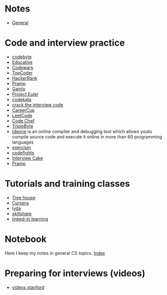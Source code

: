 # Notes
- [General](https://github.com/mayelespino/code/tree/master/general)
# Code and interview practice 
- [codebyte](https://coderbyte.com/member/?promo=octpromo5578) 
- [Educative](https://www.educative.io) 
- [Codewars](https://www.codewars.com) 
- [TopCoder](https://www.topcoder.com) 
- [HackerRank](https://www.hackerrank.com/dashboard) 
- [Pramp](https://www.pramp.com) 
- [Gainlo](http://www.gainlo.co/#!/) 
- [Project Euler](https://projecteuler.net) 
- [codekata](http://codekata.com/kata/codekata-intro/) 
- [crack the interview code](https://github.com/gaylemcd/ctci) 
- [CareerCup](http://www.careercup.com/page) 
- [LeetCode]( https://leetcode.com/problemset/algorithms/)
- [Code Chef](https://www.codechef.com)
- [TripleByte](https://triplebyte.com)
- [Ideone](https://ideone.com) is an online compiler and debugging tool which allows youto compile source code and execute it online in more than 60 programming languages
- [exercism](https://github.com/exercism)
- [codefights](https://codefights.com/)
- [Interview Cake](https://www.interviewcake.com)
- [Pramp](https://www.pramp.com/#/)

# Tutorials and training classes
- [Tree house](https://teamtreehouse.com/subscribe/plans?trial=yes)
- [Cursera](https://www.coursera.org)
- [lyda](https://www.lynda.com)
- [skillshare](https://www.skillshare.com)
- [linked-in learning]()

# Notebook
Here I keep my notes in general CS topics.
[Index](https://github.com/mayelespino/code/tree/master/general/index.md)

# Preparing for interviews (videos)
- [videos stanford](http://theory.stanford.edu/~tim/videos.html)
